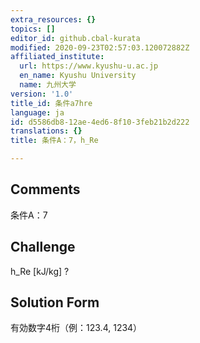 ```yaml
---
extra_resources: {}
topics: []
editor_id: github.cbal-kurata
modified: 2020-09-23T02:57:03.120072882Z
affiliated_institute:
  url: https://www.kyushu-u.ac.jp
  en_name: Kyushu University
  name: 九州大学
version: '1.0'
title_id: 条件a7hre
language: ja
id: d5586db8-12ae-4ed6-8f10-3feb21b2d222
translations: {}
title: 条件A：7，h_Re

---
```


## Comments
条件A：7

## Challenge
h_Re [kJ/kg] ?

## Solution Form
有効数字4桁（例：123.4,  1234）




